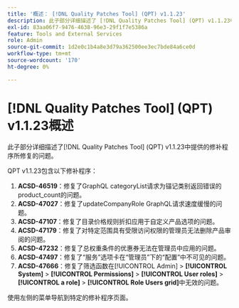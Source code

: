 ```yaml
---
title: '概述： [!DNL Quality Patches Tool] (QPT) v1.1.23'
description: 此子部分详细描述了 [!DNL Quality Patches Tool] (QPT) v1.1.23中提供的修补程序所修复的问题。
exl-id: 83aa06f7-9476-4638-96e3-29f1f7e5386a
feature: Tools and External Services
role: Admin
source-git-commit: 1d2e0c1b4a8e3d79a362500ee3ec7bde84a6ce0d
workflow-type: tm+mt
source-wordcount: '170'
ht-degree: 0%

---
```


# [!DNL Quality Patches Tool] (QPT) v1.1.23概述

此子部分详细描述了[!DNL Quality Patches Tool] (QPT) v1.1.23中提供的修补程序所修复的问题。

QPT v1.1.23包含以下修补程序：

1. **ACSD-46519**：修复了GraphQL categoryList请求为锚记类别返回错误的product_count的问题。
1. **ACSD-47027**：修复了updateCompanyRole GraphQL请求速度缓慢的问题。
1. **ACSD-47107**：修复了目录价格规则折扣应用于自定义产品选项的问题。
1. **ACSD-47179**：修复了对特定范围具有受限访问权限的管理员无法删除产品审阅的问题。
1. **ACSD-47232**：修复了总权重条件的优惠券无法在管理员中应用的问题。
1. **ACSD-47497**：修复了“服务”选项卡在“管理员”下的“配置”中不可见的问题。
1. **ACSD-47666**：修复了筛选函数在[!UICONTROL Admin] > **[!UICONTROL System]** > **[!UICONTROL Permissions]** > **[!UICONTROL User roles]** > **[!UICONTROL a role]** > **[!UICONTROL Role Users grid]**&#x200B;中无效的问题。

使用左侧的菜单导航到特定的修补程序页面。
